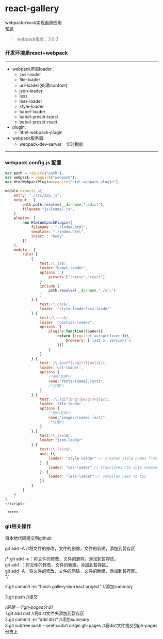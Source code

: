 # react-gallery
webpack-reack实现画廊应用  
[预览](https://ymbo.github.io/react-gallery/)  
> webpack版本：3.0.0  

### 开发环境是react+webpack   
***  
* webpack所需loader：     
    * css-loader  
    * file-loader  
    * url-loader(处理iconfont)  
    * json-loader  
    * less  
    * less-loader  
    * style-loader   
    * babel-loader  
    * babel-preset-latest  
    * babel-preset-react  
* plugin:   
    * html-webpack-plugin   
* webpack服务器:  
    * webpack-dev-server    实时刷新        
    
***  
### webpack.config.js 配置  
```javascript
var path = require("path");
var webpack = require("webpack");
var HtmlWebpackPlugin=require("html-webpack-plugin");

module.exports ={
	entry: "./src/app.js",
	output : {
		path:path.resolve(__dirname,"./dist"),
		filename:"js/[name].js",
	},
	plugins: [
		new HtmlWebpackPlugin({
			filename : "./index.html",
			template: "./index.html",
			inject : "body"
		})
	],
	module : {
		rules:[
			{
				test:/\.js$/,
				loader:"babel-loader",
				options : {
					presets:["latest","react"]
				},
				include:[
					path.resolve(__dirname,"./src")
				]
			},{
				test:/\.css$/,
				loader :"style-loader!css-loader"
			},{
				test:/\.css$/,
				loader :"postcss-loader",
				options: {
					plugins:function(loader){
						return [require('autoprefixer')({
							browsers: ['last 5  versions']
						})]
					}
				}
			},{
				test: /\.(woff|svg|ttf|eot)$/i,
				loader:'url-loader',
				options:{
					/*图片名称*/
					name:"fonts/[name].[ext]",
					/*位置*/
				}
			},{
				test: /\.(gif|png|jpe?g|svg)$/i,
				loader:'file-loader',
				options:{
					/*图片名称*/
					name:"images/[name].[ext]",
					/*位置*/
				}
			},{
				test:/\.json$/,
				loader:"json-loader"
			},{
				test:/\.less$/,
				use: [{
					loader: "style-loader" // creates style nodes from JS strings 
				}, {
					loader: "css-loader" // translates CSS into CommonJS 
				}, {
					loader: "less-loader" // compiles Less to CSS 
				}]
			}
		]
	}
}
</script>
```  
  
*****  
### git相关操作  
将本地代码提交到github 

git add -A   //将文件的修改，文件的删除，文件的新建，添加到暂存区

/*
git add -u：将文件的修改、文件的删除，添加到暂存区。  
git add .：将文件的修改，文件的新建，添加到暂存区。  
git add -A：将文件的修改，文件的删除，文件的新建，添加到暂存区。  
*/  

2.git commit -m "finish gallery-by-react project"	//添加summary  

3.git push   //提交  



/*新建一个gh-pages分支*/  
1.git add dist			//将dist文件夹添加到暂存区  
2.git commit -m "add dist"	//添加summary  
3.git subtree push --prefix=dist origin gh-pages	//将dist文件提交到gh-pages分支上  
